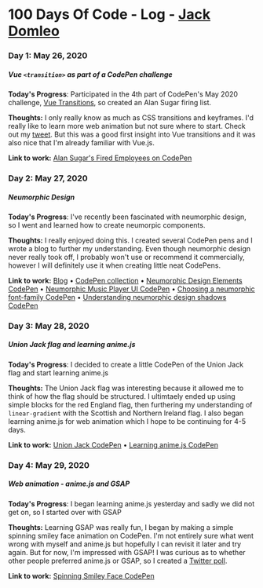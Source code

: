 # 100 Days Of Code - Log - [Jack Domleo](https://jackdomleo.dev)

### Day 1: May 26, 2020
##### Vue `<transition>` as part of a CodePen challenge

**Today's Progress**: Participated in the 4th part of CodePen's May 2020 challenge, [Vue Transitions](https://codepen.io/challenges/2020/may/4), so created an Alan Sugar firing list.

**Thoughts:** I only really know as much as CSS transitions and keyframes. I'd really like to learn more web animation but not sure where to start. Check out my [tweet](https://twitter.com/jackdomleo7/status/1265052767850237954). But this was a good first insight into Vue transitions and it was also nice that I'm already familiar with Vue.js.

**Link to work:** [Alan Sugar's Fired Employees on CodePen](https://codepen.io/JackDomleo/pen/gOayzNY)

### Day 2: May 27, 2020
##### Neumorphic Design

**Today's Progress**: I've recently been fascinated with neumorphic design, so I went and learned how to create neumorpic components.

**Thoughts:** I really enjoyed doing this. I created several CodePen pens and I wrote a blog to further my understanding. Even though neumorphic design never really took off, I probably won't use or recommend it commercially, however I will definitely use it when creating little neat CodePens.

**Link to work:** [Blog](https://jackdomleo.dev/blog/learning-neumorphic-design) &bull; [CodePen collection](https://codepen.io/collection/XjYaOy) &bull; [Neumorphic Design Elements CodePen](https://codepen.io/JackDomleo/pen/mdeowoz) &bull; [Neumorphic Music Player UI CodePen](https://codepen.io/JackDomleo/pen/GRpaNGp) &bull; [Choosing a neumorphic font-family CodePen](https://codepen.io/JackDomleo/pen/dyYEdPg) &bull; [Understanding neumorphic design shadows CodePen](https://codepen.io/JackDomleo/pen/yLYWqoQ)

### Day 3: May 28, 2020
##### Union Jack flag and learning anime.js

**Today's Progress**: I decided to create a little CodePen of the Union Jack flag and start learning anime.js

**Thoughts:** The Union Jack flag was interesting because it allowed me to think of how the flag should be structured. I ultimtaely ended up using simple blocks for the red England flag, then furthering my understanding of `linear-gradient` with the Scottish and Northern Ireland flag. I also began learning anime.js for web animation which I hope to be continuing for 4-5 days.

**Link to work:** [Union Jack CodePen](https://codepen.io/JackDomleo/pen/abvrgEo) &bull; [Learning anime.js CodePen](https://codepen.io/JackDomleo/pen/xxwoEZO)

### Day 4: May 29, 2020
##### Web animation - anime.js and GSAP

**Today's Progress**: I began learning anime.js yesterday and sadly we did not get on, so I started over with GSAP

**Thoughts:** Learning GSAP was really fun, I began by making a simple spinning smiley face animation on CodePen. I'm not entirely sure what went wrong with myself and anime.js but hopefully I can revisit it later and try again. But for now, I'm impressed with GSAP! I was curious as to whether other people preferred anime.js or GSAP, so I created a [Twitter poll](https://twitter.com/jackdomleo7/status/1266140324767899648).

**Link to work:** [Spinning Smiley Face CodePen](https://codepen.io/JackDomleo/pen/wvKLjVb)
